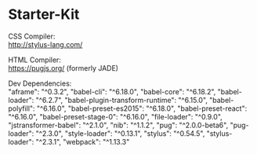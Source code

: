 # Starter-Kit

CSS Compiler:  
http://stylus-lang.com/

HTML Compiler:  
https://pugjs.org/ (formerly JADE)

Dev Dependencies:  
    "aframe": "^0.3.2",
    "babel-cli": "^6.18.0",
    "babel-core": "^6.18.2",
    "babel-loader": "^6.2.7",
    "babel-plugin-transform-runtime": "^6.15.0",
    "babel-polyfill": "^6.16.0",
    "babel-preset-es2015": "^6.18.0",
    "babel-preset-react": "^6.16.0",
    "babel-preset-stage-0": "^6.16.0",
    "file-loader": "^0.9.0",
    "jstransformer-babel": "^2.1.0",
    "nib": "^1.1.2",
    "pug": "^2.0.0-beta6",
    "pug-loader": "^2.3.0",
    "style-loader": "^0.13.1",
    "stylus": "^0.54.5",
    "stylus-loader": "^2.3.1",
    "webpack": "^1.13.3"
